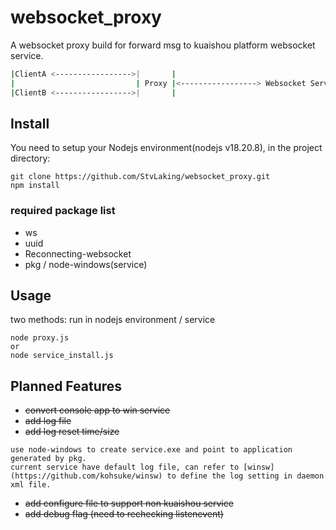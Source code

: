 # websocket_proxy

A websocket proxy build for forward msg to kuaishou platform websocket service.

```bash
|ClientA <----------------->|       |
|                           | Proxy |<-----------------> Websocket Service
|ClientB <----------------->|       |
```

## Install

You need to setup your Nodejs environment(nodejs v18.20.8), in the project directory:

```
git clone https://github.com/StvLaking/websocket_proxy.git
npm install
```

### required package list
* ws
* uuid
* Reconnecting-websocket
* pkg / node-windows(service)

## Usage
two methods: run in nodejs environment / service
```
node proxy.js
or 
node service_install.js
```

## Planned Features
- ~~convert console app to win service~~ 
- ~~add log file~~
- ~~add log reset time/size~~
```
use node-windows to create service.exe and point to application generated by pkg.
current service have default log file, can refer to [winsw](https://github.com/kohsuke/winsw) to define the log setting in daemon xml file.
```
- ~~add configure file to support non kuaishou service~~
- ~~add debug flag (need to rechecking listenevent)~~
